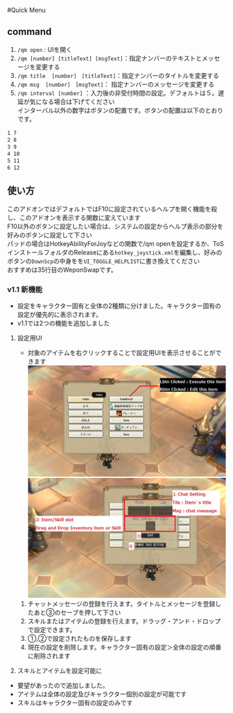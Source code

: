 #Quick Menu
## command 
1. `/qm open` : UIを開く
1. `/qm [number] [titleText] [msgText]`：指定ナンバーのテキストとメッセージを変更する 
1. `/qm title  [number]　[titleText]`：指定ナンバーのタイトルを変更する 
1. `/qm msg  [number]　[msgText]`： 指定ナンバーのメッセージを変更する
1. `/qm interval [number]` ：入力後の非受付時間の設定。デフォルトは５。遅延が気になる場合は下げてください  
インターバル以外の数字はボタンの配置です。ボタンの配置は以下のとおりです。

```
1 7
2 8
3 9
4 10
5 11
6 12
```

## 使い方
このアドオンではデフォルトではF10に設定されているヘルプを開く機能を殺し、このアドオンを表示する関数に変えています  
F10以外のボタンに設定したい場合は、システムの設定からヘルプ表示の部分を好みのボタンに設定して下さい  
パッドの場合はHotkeyAbilityForJoyなどの関数で/qm openを設定するか、ToSインストールフォルダのReleaseにある`hotkey_joystick.xml`を編集し、好みのボタンの`DownScp`の中身をを`UI_TOGGLE_HELPLIST`に書き換えてください  
おすすめは35行目のWeponSwapです。  

### v1.1 新機能
* 設定をキャラクター固有と全体の2種類に分けました。キャラクター固有の設定が優先的に表示されます。
* v1.1では2つの機能を追加しました
1. 設定用UI
    * 対象のアイテムを右クリックすることで設定用UIを表示させることができます 
    ![](./img2.jpg) 
    ![](img1.jpg)
    1. チャットメッセージの登録を行えます。タイトルとメッセージを登録したあと③のセーブを押して下さい
    2. スキルまたはアイテムの登録を行えます。ドラッグ・アンド・ドロップで設定できます。
    3. ①,②で設定されたものを保存します
    4. 現在の設定を削除します。キャラクター固有の設定＞全体の設定の順番に削除されます

1. スキルとアイテムを設定可能に

* 要望があったので追加しました。
* アイテムは全体の設定及びキャラクター個別の設定が可能です
* スキルはキャラクター固有の設定のみです
